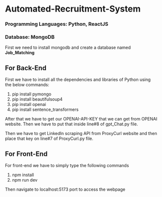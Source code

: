 # Automated-Recruitment-System
### Programming Languages: Python, ReactJS
### Database: MongoDB

First we need to install mongodb and create a database named **Job_Matching**

## For Back-End

First we have to install all the dependencies and libraries of Python using the below commands:
 1) pip install pymongo
 2) pip install beautifulsoup4
 3) pip install openai
 4) pip install sentence_transformers

After that we have to get our OPENAI-API-KEY that we can get from OPENAI website. Then we have to put that inside line#8 of gpt_Chat.py file.

Then we have to get LinkedIn scraping API from ProxyCurl website and then place that key on line#7 of ProxyCurl.py file.

## For Front-End 
For front-end we have to simply type the following commands

1) npm install
2) npm run dev

Then navigate to localhost:5173 port to access the webpage
